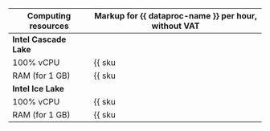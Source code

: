 | Computing resources | Markup for {{ dataproc-name }} per hour, without VAT  |
|---------------------|-------------------------------------------------------|
| **Intel Cascade Lake**                                                      |
| 100% vCPU           | {{ sku|USD|mdb.dataproc.v2.cpu.c100|string }}         |
| RAM (for 1 GB)      | {{ sku|USD|mdb.dataproc.v2.ram|string }}              |
| **Intel Ice Lake**                                                          |
| 100% vCPU           | {{ sku|USD|mdb.dataproc.v3.cpu.c100|string }}         |
| RAM (for 1 GB)      | {{ sku|USD|mdb.dataproc.v3.ram|string }}              |